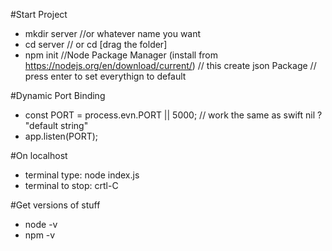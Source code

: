 
#Start Project

* mkdir server   //or whatever name you want
* cd server    // or cd [drag the folder]
* npm init     //Node Package Manager (install from https://nodejs.org/en/download/current/)
              // this create json Package
              // press enter to set everythign to default

#Dynamic Port Binding

* const PORT = process.evn.PORT || 5000;  // work the same as swift nil ? "default string"
* app.listen(PORT);  

#On localhost

* terminal type: node index.js
* terminal to stop: crtl-C

#Get versions of stuff
* node -v
* npm -v
